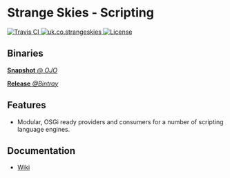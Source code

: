 # Strange Skies - Scripting

<a href="https://travis-ci.org/StrangeSkies/uk.co.strangeskies.scripting">
  <img src="http://img.shields.io/travis/StrangeSkies/uk.co.strangeskies.scripting.svg"
      alt="Travis CI">
</a>
<a href="https://bintray.com/strangeskies/uk.co.strangeskies/uk.co.strangeskies.scripting">
  <img src="https://img.shields.io/bintray/v/strangeskies/uk.co.strangeskies/uk.co.strangeskies.scripting.svg"
      alt="uk.co.strangeskies">
</a>
<a href="https://tldrlegal.com/license/gnu-general-public-license-v3-%28gpl-3%29">
  <img src="https://img.shields.io/github/license/StrangeSkies/uk.co.strangeskies.scripting.svg"
      alt="License">
</a>

## Binaries

[**Snapshot** *@ OJO*](https://oss.jfrog.org/artifactory/simple/libs-snapshot/uk/co/strangeskies/)

[**Release** *@Bintray*](https://bintray.com/strangeskies/uk.co.strangeskies)

## Features

* Modular, OSGi ready providers and consumers for a number of scripting language engines.

## Documentation

* [Wiki](https://github.com/StrangeSkies/uk.co.strangeskies.scripting/wiki)
